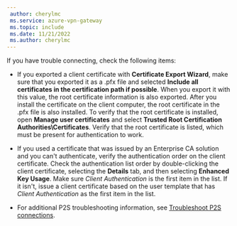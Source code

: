 ```yaml
---
 author: cherylmc
 ms.service: azure-vpn-gateway
 ms.topic: include
 ms.date: 11/21/2022
 ms.author: cherylmc
---
```

If you have trouble connecting, check the following items:

* If you exported a client certificate with **Certificate Export Wizard**, make sure that you exported it as a .pfx file and selected **Include all certificates in the certification path if possible**. When you export it with this value, the root certificate information is also exported. After you install the certificate on the client computer, the root certificate in the .pfx file is also installed. To verify that the root certificate is installed, open **Manage user certificates** and select **Trusted Root Certification Authorities\Certificates**. Verify that the root certificate is listed, which must be present for authentication to work.

* If you used a certificate that was issued by an Enterprise CA solution and you can't authenticate, verify the authentication order on the client certificate. Check the authentication list order by double-clicking the client certificate, selecting the **Details** tab, and then selecting **Enhanced Key Usage**. Make sure *Client Authentication* is the first item in the list. If it isn't, issue a client certificate based on the user template that has *Client Authentication* as the first item in the list.

* For additional P2S troubleshooting information, see [Troubleshoot P2S connections](../articles/vpn-gateway/vpn-gateway-troubleshoot-vpn-point-to-site-connection-problems.md).